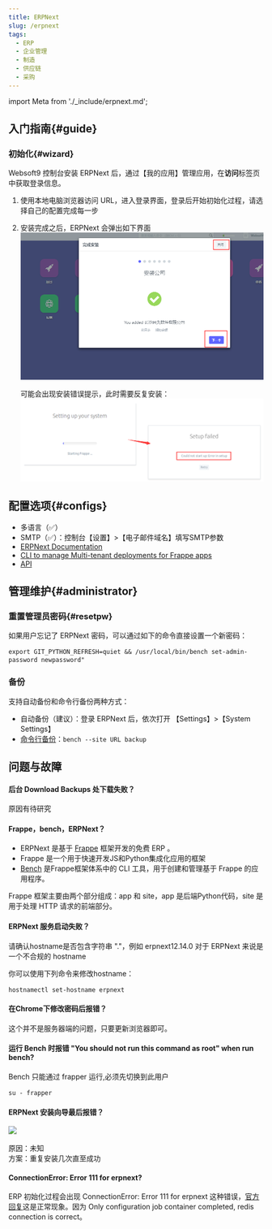 ```yaml
---
title: ERPNext
slug: /erpnext
tags:
  - ERP
  - 企业管理
  - 制造
  - 供应链
  - 采购
---
```


import Meta from './_include/erpnext.md';

<Meta name="meta" />

## 入门指南{#guide}

### 初始化{#wizard}

Websoft9 控制台安装 ERPNext 后，通过【我的应用】管理应用，在**访问**标签页中获取登录信息。  

1. 使用本地电脑浏览器访问 URL，进入登录界面，登录后开始初始化过程，请选择自己的配置完成每一步

2. 安装完成之后，ERPNext 会弹出如下界面
   ![erpnext后台](./assets/erpnext-cpsetup-websoft9.png)

   可能会出现安装错误提示，此时需要反复安装：
   ![erpnext 向导安装报错](./assets/erpnext-wizarderror-websoft9.png)


## 配置选项{#configs}

- 多语言（✅）
- SMTP（✅）：控制台【设置】>【电子邮件域名】填写SMTP参数
- [ERPNext Documentation](https://docs.erpnext.com)
- [CLI to manage Multi-tenant deployments for Frappe apps](https://github.com/frappe/bench)
- [API](https://frappeframework.com/docs/user/en/api)

## 管理维护{#administrator}

### 重置管理员密码{#resetpw}

如果用户忘记了 ERPNext 密码，可以通过如下的命令直接设置一个新密码：

```
export GIT_PYTHON_REFRESH=quiet && /usr/local/bin/bench set-admin-password newpassword"
```
### 备份

支持自动备份和命令行备份两种方式： 

- 自动备份（建议）：登录 ERPNext 后，依次打开 【Settings】>【System Settings】
- [命令行备份](https://frappeframework.com/docs/user/en/bench/reference/backup)：`bench --site URL backup`


## 问题与故障

#### 后台 Download Backups 处下载失败？

原因有待研究

#### Frappe，bench，ERPNext？

- ERPNext 是基于 [Frappe](https://github.com/frappe/frappe) 框架开发的免费 ERP 。
- Frappe 是一个用于快速开发JS和Python集成化应用的框架
- [Bench](https://github.com/frappe/bench) 是Frappe框架体系中的 CLI 工具，用于创建和管理基于 Frappe 的应用程序。

Frappe 框架主要由两个部分组成：app 和 site，app 是后端Python代码，site 是用于处理 HTTP 请求的前端部分。

#### ERPNext 服务启动失败？

请确认hostname是否包含字符串 "."，例如 erpnext12.14.0 对于 ERPNext 来说是一个不合规的 hostname

你可以使用下列命令来修改hostname：

```
hostnamectl set-hostname erpnext
```
#### 在Chrome下修改密码后报错？

这个并不是服务器端的问题，只要更新浏览器即可。

#### 运行 Bench 时报错 "You should not run this command as root" when run bench?

Bench 只能通过 frapper 运行,必须先切换到此用户

```shell
su - frapper
```

#### ERPNext 安装向导最后报错？

![](https://libs.websoft9.com/Websoft9/DocsPicture/zh/erpnext/erpnext-wizarderror-websoft9.png)

原因：未知   
方案：重复安装几次直至成功   

#### ConnectionError: Error 111 for erpnext?

ERP 初始化过程会出现 ConnectionError: Error 111 for erpnext 这种错误，[官方回复](https://github.com/frappe/frappe_docker/issues/1314)这是正常现象。因为 Only configuration job container completed, redis connection is correct。  